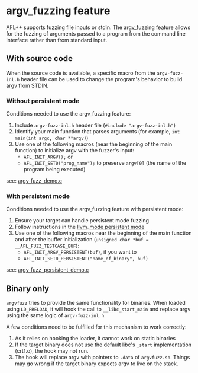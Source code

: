 # argv_fuzzing feature
AFL++ supports fuzzing file inputs or stdin. The argv_fuzzing feature
allows for the fuzzing of arguments passed to a program from the command line
interface rather than from standard input.  

## With source code
When the source code is available, a specific macro from the `argv-fuzz-inl.h`
header file can be used to change the program's behavior to build argv from STDIN.

### Without persistent mode
Conditions needed to use the argv_fuzzing feature:
1. Include `argv-fuzz-inl.h` header file (`#include "argv-fuzz-inl.h"`)
2. Identify your main function that parses arguments
(for example, `int main(int argc, char **argv)`)
3. Use one of the following macros (near the beginning of the main function)
to initialize argv with the fuzzer's input:
   - `AFL_INIT_ARGV();` or
   - `AFL_INIT_SET0("prog_name");` to preserve `argv[0]`
   (the name of the program being executed)
   
see: [argv_fuzz_demo.c](argv_fuzz_demo.c)

### With persistent mode
Conditions needed to use the argv_fuzzing feature with persistent mode:
1. Ensure your target can handle persistent mode fuzzing
2. Follow instructions in the [llvm_mode persistent mode](https://github.com/AFLplusplus/AFLplusplus/blob/stable/instrumentation/README.persistent_mode.md)
3. Use one of the following macros near the beginning of the main function and after 
the buffer initialization (`unsigned char *buf = __AFL_FUZZ_TESTCASE_BUF`):
   - `AFL_INIT_ARGV_PERSISTENT(buf)`, if you want to 
   - `AFL_INIT_SET0_PERSISTENT("name_of_binary", buf)`

see: [argv_fuzz_persistent_demo.c](argv_fuzz_persistent_demo.c)

## Binary only
`argvfuzz` tries to provide the same functionality for binaries. When loaded
using `LD_PRELOAD`, it will hook the call to `__libc_start_main` and replace
argv using the same logic of `argv-fuzz-inl.h`.

A few conditions need to be fulfilled for this mechanism to work correctly:

1. As it relies on hooking the loader, it cannot work on static binaries
2. If the target binary does not use the default libc's `_start` implementation
   (crt1.o), the hook may not run.
3. The hook will replace argv with pointers to `.data` of `argvfuzz.so`.
Things may go wrong if the target binary expects argv to live on the stack.

